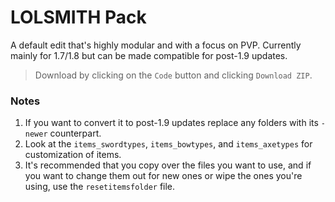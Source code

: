 # LOLSMITH Pack
A default edit that's highly modular and with a focus on PVP. Currently mainly for 1.7/1.8 but can be made compatible for post-1.9 updates.
> Download by clicking on the `Code` button and clicking `Download ZIP`.

### Notes
1. If you want to convert it to post-1.9 updates replace any folders with its `-newer` counterpart.
2. Look at the `items_swordtypes`, `items_bowtypes`, and `items_axetypes` for customization of items.
3. It's recommended that you copy over the files you want to use, and if you want to change them out for new ones or wipe the ones you're using, use the `resetitemsfolder` file.
